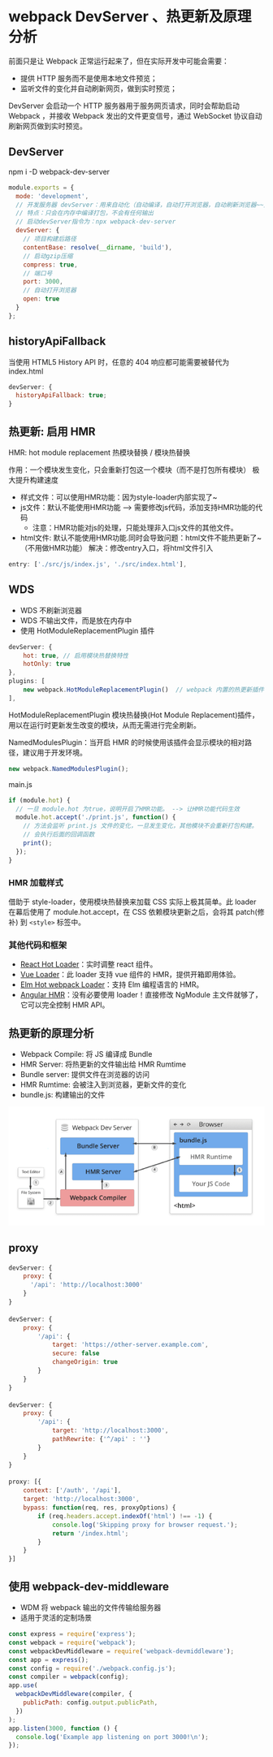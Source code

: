 # webpack DevServer 、热更新及原理分析

前面只是让 Webpack 正常运行起来了，但在实际开发中可能会需要：

- 提供 HTTP 服务而不是使用本地文件预览；
- 监听文件的变化并自动刷新网页，做到实时预览；

DevServer 会启动一个 HTTP 服务器用于服务网页请求，同时会帮助启动 Webpack ，并接收 Webpack 发出的文件更变信号，通过 WebSocket 协议自动刷新网页做到实时预览。

## DevServer

npm i -D webpack-dev-server

```js
module.exports = {
  mode: 'development',
  // 开发服务器 devServer：用来自动化（自动编译，自动打开浏览器，自动刷新浏览器~~）
  // 特点：只会在内存中编译打包，不会有任何输出
  // 启动devServer指令为：npx webpack-dev-server
  devServer: {
    // 项目构建后路径
    contentBase: resolve(__dirname, 'build'),
    // 启动gzip压缩
    compress: true,
    // 端口号
    port: 3000,
    // 自动打开浏览器
    open: true
  }
};
```

## historyApiFallback

当使用 HTML5 History API 时，任意的 404 响应都可能需要被替代为 index.html

```js
devServer: {
  historyApiFallback: true;
}
```

## 热更新: 启用 HMR

HMR: hot module replacement 热模块替换 / 模块热替换

作用：一个模块发生变化，只会重新打包这一个模块（而不是打包所有模块） 极大提升构建速度

- 样式文件：可以使用HMR功能：因为style-loader内部实现了~
- js文件：默认不能使用HMR功能 --> 需要修改js代码，添加支持HMR功能的代码
  - 注意：HMR功能对js的处理，只能处理非入口js文件的其他文件。
- html文件: 默认不能使用HMR功能.同时会导致问题：html文件不能热更新了~ （不用做HMR功能）
  解决：修改entry入口，将html文件引入

```js
entry: ['./src/js/index.js', './src/index.html'],
```

## WDS

- WDS 不刷新浏览器
- WDS 不输出⽂件，⽽是放在内存中
- 使用 HotModuleReplacementPlugin 插件

```js
devServer: {
    hot: true, // 启用模块热替换特性
    hotOnly: true
},
plugins: [
    new webpack.HotModuleReplacementPlugin()  // webpack 内置的热更新插件
],
```

HotModuleReplacementPlugin 模块热替换(Hot Module Replacement)插件，用以在运行时更新发生改变的模块，从而无需进行完全刷新。

NamedModulesPlugin：当开启 HMR 的时候使用该插件会显示模块的相对路径，建议用于开发环境。

```js
new webpack.NamedModulesPlugin();
```

main.js

```js
if (module.hot) {
  // 一旦 module.hot 为true，说明开启了HMR功能。 --> 让HMR功能代码生效
  module.hot.accept('./print.js', function() {
    // 方法会监听 print.js 文件的变化，一旦发生变化，其他模块不会重新打包构建。
    // 会执行后面的回调函数
    print();
  });
}
```

### HMR 加载样式

借助于 style-loader，使用模块热替换来加载 CSS 实际上极其简单。此 loader 在幕后使用了 module.hot.accept，在 CSS 依赖模块更新之后，会将其 patch(修补) 到 `<style>` 标签中。

### 其他代码和框架

- [React Hot Loader](https://github.com/gaearon/react-hot-loader)：实时调整 react 组件。
- [Vue Loader](https://github.com/vuejs/vue-loader)：此 loader 支持 vue 组件的 HMR，提供开箱即用体验。
- [Elm Hot webpack Loader](https://github.com/klazuka/elm-hot-webpack-loader)：支持 Elm 编程语言的 HMR。
- [Angular HMR](https://github.com/gdi2290/angular-hmr)：没有必要使用 loader！直接修改 NgModule 主文件就够了，它可以完全控制 HMR API。

## 热更新的原理分析

- Webpack Compile: 将 JS 编译成 Bundle
- HMR Server: 将热更新的文件输出给 HMR Rumtime
- Bundle server: 提供文件在浏览器的访问
- HMR Rumtime: 会被注入到浏览器，更新文件的变化
- bundle.js: 构建输出的文件

![hmr_222618.png](../img/hmr_222618.png)

## proxy

```js
devServer: {
    proxy: {
      '/api': 'http://localhost:3000'
    }
}

devServer: {
    proxy: {
        '/api': {
            target: 'https://other-server.example.com',
            secure: false
            changeOrigin: true
        }
    }
}

devServer: {
    proxy: {
        '/api': {
            target: 'http://localhost:3000',
            pathRewrite: {'^/api' : ''}
        }
    }
}

proxy: [{
    context: ['/auth', '/api'],
    target: 'http://localhost:3000',
    bypass: function(req, res, proxyOptions) {
        if (req.headers.accept.indexOf('html') !== -1) {
            console.log('Skipping proxy for browser request.');
            return '/index.html';
        }
    }
}]
```

## 使用 webpack-dev-middleware

- WDM 将 webpack 输出的文件传输给服务器
- 适用于灵活的定制场景

```js
const express = require('express');
const webpack = require('webpack');
const webpackDevMiddleware = require('webpack-devmiddleware');
const app = express();
const config = require('./webpack.config.js');
const compiler = webpack(config);
app.use(
  webpackDevMiddleware(compiler, {
    publicPath: config.output.publicPath,
  })
);
app.listen(3000, function () {
  console.log('Example app listening on port 3000!\n');
});
```
